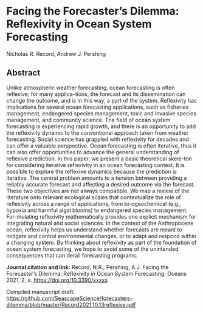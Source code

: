 # Facing the Forecaster’s Dilemma: Reflexivity in Ocean System Forecasting
Nicholas R. Record, Andrew J. Pershing

## Abstract

Unlike atmospheric weather forecasting, ocean forecasting is often reflexive; for many applica-tions, the forecast and its dissemination can change the outcome, and is in this way, a part of the system. Reflexivity has implications for several ocean forecasting applications, such as fisheries management, endangered species management, toxic and invasive species management, and community science. The field of ocean system forecasting is experiencing rapid growth, and there is an opportunity to add the reflexivity dynamic to the conventional approach taken from weather forecasting. Social science has grappled with reflexivity for decades and can offer a valuable perspective. Ocean forecasting is often iterative, thus it can also offer opportunities to advance the general understanding of reflexive prediction. In this paper, we present a basic theoretical skele-ton for considering iterative reflexivity in an ocean forecasting context. It is possible to explore the reflexive dynamics because the prediction is iterative. The central problem amounts to a tension between providing a reliably accurate forecast and affecting a desired outcome via the forecast. These two objectives are not always compatible. We map a review of the literature onto relevant ecological scales that contextualize the role of reflexivity across a range of applications, from bi-ogeochemical (e.g., hypoxia and harmful algal blooms) to endangered species management. For-mulating reflexivity mathematically provides one explicit mechanism for integrating natural and social sciences. In the context of the Anthropocene ocean, reflexivity helps us understand whether forecasts are meant to mitigate and control environmental changes, or to adapt and respond within a changing system. By thinking about reflexivity as part of the foundation of ocean system forecasting, we hope to avoid some of the unintended consequences that can derail forecasting programs.

**Journal citation and link:**
Record, N.R.; Pershing, A.J. Facing the Forecaster’s Dilemma: Reflexivity in Ocean System Forecasting. Oceans 2021, 2, x. https://doi.org/10.3390/xxxxx

Compiled manuscript draft: https://github.com/SeascapeScience/forecasters-dilemma/blob/master/Record2021.10.13reflexive.pdf

